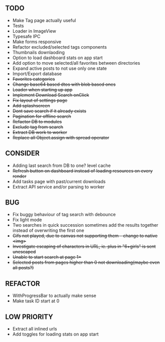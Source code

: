 ## TODO

- Make Tag page actually useful
- Tests
- Loader in ImageView
- Typesafe IPC
- Make forms responsive
- Refactor excluded/selected tags components
- Thumbnails downlaoding
- Option to load dashboard stats on app start
- Add option to move selected/all favorites between directories
- Expand active posts to not use only one state
- Import/Export database
- ~~Favorites categories~~
- ~~Change base64 based dtos with blob based ones~~
- ~~Loader when starting up app~~
- ~~Implement Download Search onClick~~
- ~~Fix layout of settings page~~
- ~~Add splashscreen~~
- ~~Dont save search if it already exists~~
- ~~Pagination for offline search~~
- ~~Refactor DB to modules~~
- ~~Exclude tag from search~~
- ~~Extract DB work to worker~~
- ~~Replace all Object.assign with spread operator~~

## CONSIDER

- Adding last search from DB to one? level cache
- ~~Refresh button on dashboard instead of loading resources on every render~~
- Add tasks page with past/current downloads
- Extract API service and/or parsing to worker

## BUG

- Fix buggy behaviour of tag search with debounce
- Fix light mode
- Two searches in quick succession sometimes add the results together instead of overwriting the first one
- ~~Gifs not played, due to canvas not supporting them - change to native \<img\>~~
- ~~Investigate escaping of characters in URL, ie. plus in "6+girls" is sent unescaped~~
- ~~Unable to start search at page 1+~~
- ~~Selected posts from pages higher than 0 not downloading(maybe even all posts?)~~

## REFACTOR

- WithProgressBar to actually make sense
- Make task ID start at 0

## LOW PRIORITY

- Extract all inlined urls
- Add toggles for loading stats on app start